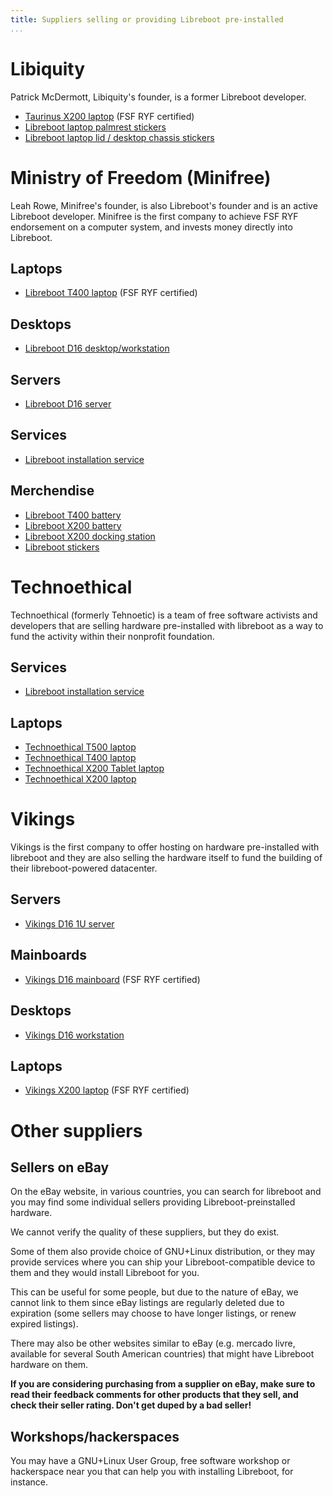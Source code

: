```yaml
---
title: Suppliers selling or providing Libreboot pre-installed
...
```


Libiquity
=========

Patrick McDermott, Libiquity's founder, is a former Libreboot
developer.

-   [Taurinus X200 laptop](https://shop.libiquity.com/product/taurinus-x200) (FSF RYF certified)
-   [Libreboot laptop palmrest stickers](https://shop.libiquity.com/product/libreboot-inside-case-badges-3-pack)
-   [Libreboot laptop lid / desktop chassis stickers](https://shop.libiquity.com/product/libreboot-stickers-shaped-matte-vinyl-2x2.25-3-pack)

Ministry of Freedom (Minifree)
==============================

Leah Rowe, Minifree's founder, is also Libreboot's founder and is an active
Libreboot developer. Minifree is the first company to achieve FSF RYF
endorsement on a computer system, and invests money directly into Libreboot.

Laptops
-------

-   [Libreboot T400 laptop](https://minifree.org/product/libreboot-t400/) (FSF RYF certified)

Desktops
--------

-   [Libreboot D16 desktop/workstation](https://minifree.org/product/libreboot-d16/)

Servers
-------

-   [Libreboot D16 server](https://minifree.org/product/libreboot-d16-server/)

Services
--------

-   [Libreboot installation service](https://minifree.org/product/libreboot-installation-service/)

Merchendise
-----------

-   [Libreboot T400 battery](https://minifree.org/product/libreboot-t400-battery/)
-   [Libreboot X200 battery](https://minifree.org/product/libreboot-x200-battery/)
-   [Libreboot X200 docking station](https://minifree.org/product/docking-station-for-libreboot-x200/)
-   [Libreboot stickers](https://minifree.org/product/libreboot-stickers/)

Technoethical
=============

Technoethical (formerly Tehnoetic) is a team of free software activists and
developers that are selling hardware pre-installed with libreboot as a way to
fund the activity within their nonprofit foundation.

Services
--------

-   [Libreboot installation service](https://tehnoetic.com/tet-lis)

Laptops
-------

-   [Technoethical T500 laptop](https://tehnoetic.com/tet-t500)
-   [Technoethical T400 laptop](https://tehnoetic.com/tet-t400)
-   [Technoethical X200 Tablet laptop](https://tehnoetic.com/tet-x200t)
-   [Technoethical X200 laptop](https://tehnoetic.com/tet-x200)

Vikings
=======

Vikings is the first company to offer hosting on hardware pre-installed with
libreboot and they are also selling the hardware itself to fund the building
of their libreboot-powered datacenter.

Servers
-------

-   [Vikings D16 1U server](https://store.vikings.net/libre-friendly-hardware/the-server-1u)

Mainboards
----------

-   [Vikings D16 mainboard](https://store.vikings.net/libre-friendly-hardware/d16-ryf-certfied) (FSF RYF certified)

Desktops
--------

-   [Vikings D16 workstation](https://store.vikings.net/libre-friendly-hardware/vikings-d16-workstation)

Laptops
-------

-   [Vikings X200 laptop](https://store.vikings.net/libre-friendly-hardware/x200-ryf-certfied) (FSF RYF certified)

Other suppliers
===============

Sellers on eBay
---------------

On the eBay website, in various countries, you can search for libreboot and
you may find some individual sellers providing Libreboot-preinstalled hardware.

We cannot verify the quality of these suppliers, but they do exist.

Some of them also provide choice of GNU+Linux distribution, or they may provide
services where you can ship your Libreboot-compatible device to them and they
would install Libreboot for you.

This can be useful for some people, but due to the nature of eBay, we cannot
link to them since eBay listings are regularly deleted due to expiration (some
sellers may choose to have longer listings, or renew expired listings).

There may also be other websites similar to eBay (e.g. mercado livre, available
for several South American countries) that might have Libreboot hardware on
them.

**If you are considering purchasing from a supplier on eBay, make sure to read
their feedback comments for other products that they sell, and check their
seller rating. Don't get duped by a bad seller!**

Workshops/hackerspaces
----------------------

You may have a GNU+Linux User Group, free software workshop or hackerspace near
you that can help you with installing Libreboot, for instance.
